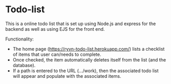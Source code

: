 # Todo-list

This is a online todo list that is set up using Node.js and express for the backend as well as using EJS for the front end. 

Functionality:
- The home page (https://ryvn-todo-list.herokuapp.com/) lists a checklist of items that user can/needs to complete. 
- Once checked, the item automatically deletes itself from the list (and the database).
- If a path is entered to the URL (.../work), then the associated todo list will appear and populate with the associated items. 
